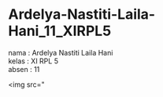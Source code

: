 # Ardelya-Nastiti-Laila-Hani_11_XIRPL5

nama : Ardelya Nastiti Laila Hani
<br>
kelas : XI RPL 5
<br>
absen : 11 <br>

<img src="

